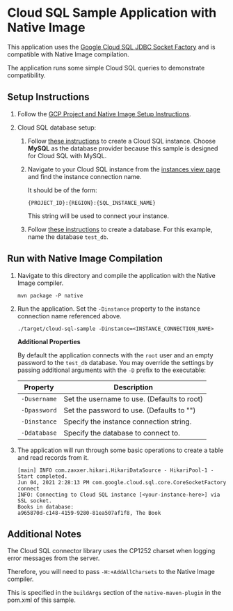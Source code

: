 # Cloud SQL Sample Application with Native Image

This application uses the [Google Cloud SQL JDBC Socket Factory](https://github.com/GoogleCloudPlatform/cloud-sql-jdbc-socket-factory) and is compatible with Native Image compilation.

The application runs some simple Cloud SQL queries to demonstrate compatibility.

## Setup Instructions

1. Follow the [GCP Project and Native Image Setup Instructions](../../README.md).

2.  Cloud SQL database setup:
  
    1. Follow [these instructions](https://cloud.google.com/sql/docs/mysql/create-instance) to create a Cloud SQL instance.
       Choose **MySQL** as the database provider because this sample is designed for Cloud SQL with MySQL.
       
    2. Navigate to your Cloud SQL instance from the [instances view page](https://console.cloud.google.com/sql/instances) and find the instance connection name.
       
       It should be of the form:
       ```
       {PROJECT_ID}:{REGION}:{SQL_INSTANCE_NAME}
       ```
       
       This string will be used to connect your instance.
    
    3. Follow [these instructions](https://cloud.google.com/sql/docs/mysql/create-manage-databases#create) to create a database.
       For this example, name the database `test_db`.
    
## Run with Native Image Compilation

1. Navigate to this directory and compile the application with the Native Image compiler.

    ```
    mvn package -P native
    ```

2. Run the application. Set the `-Dinstance` property to the instance connection name referenced above.

   ```
   ./target/cloud-sql-sample -Dinstance=<INSTANCE_CONNECTION_NAME>
   ```
   
   **Additional Properties**
   
   By default the application connects with the `root` user and an empty password to the `test_db` database.
   You may override the settings by passing additional arguments with the `-D` prefix to the executable:
   
   | Property        | Description                                 |
   | --------------- | ------------------------------------------- |
   | `-Dusername`    | Set the username to use. (Defaults to root) |
   | `-Dpassword`    | Set the password to use. (Defaults to "")   |
   | `-Dinstance`    | Specify the instance connection string.     |
   | `-Ddatabase`    | Specify the database to connect to.         |
   
3. The application will run through some basic operations to create a table and read records from it.

    ```
    [main] INFO com.zaxxer.hikari.HikariDataSource - HikariPool-1 - Start completed.
    Jun 04, 2021 2:28:13 PM com.google.cloud.sql.core.CoreSocketFactory connect
    INFO: Connecting to Cloud SQL instance [<your-instance-here>] via SSL socket.
    Books in database:
    a965870d-c148-4159-9280-81ea507af1f8, The Book
    ```
   
## Additional Notes

The Cloud SQL connector library uses the CP1252 charset when logging error messages from the server.

Therefore, you will need to pass `-H:+AddAllCharsets` to the Native Image compiler.

This is specified in the `buildArgs` section of the `native-maven-plugin` in the pom.xml of this sample.
